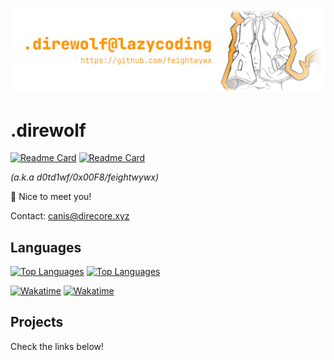 [![head](https://github.com/feightwywx/feightwywx/blob/1b836fbf49685a51e49a44aca2f91412a7ad43cc/91006224_p0_gh.jpg)](https://github.com/feightwywx/)

# .direwolf

[![Readme Card](https://github-readme-stats.vercel.app/api?username=feightwywx&show_icons=true&title_color=ff9b19&icon_color=ff9b19&theme=light&rank_icon=github)](https://github.com/anuraghazra/github-readme-stats#gh-light-mode-only)
[![Readme Card](https://github-readme-stats.vercel.app/api?username=feightwywx&show_icons=true&title_color=ff9b19&icon_color=ff9b19&border_color=453227&theme=dark&rank_icon=github)](https://github.com/anuraghazra/github-readme-stats#gh-dark-mode-only)

*(a.k.a d0td1wf/0x00F8/feightwywx)*

🐺 Nice to meet you!

Contact: [canis@direcore.xyz](mailto:canis@direcore.xyz)

## Languages

[![Top Languages](https://github-readme-stats.vercel.app/api/top-langs/?username=feightwywx&exclude_repo=aspnet-exp&hide=visual%20basic&layout=compact&title_color=241e1b&theme=light)](https://github.com/anuraghazra/github-readme-stats#gh-light-mode-only)
[![Top Languages](https://github-readme-stats.vercel.app/api/top-langs/?username=feightwywx&exclude_repo=aspnet-exp&hide=visual%20basic&layout=compact&title_color=ff9b19&border_color=453227&theme=dark)](https://github.com/anuraghazra/github-readme-stats#gh-dark-mode-only)

[![Wakatime](https://github-readme-stats.vercel.app/api/wakatime?username=feightwywx&layout=compact&title_color=241e1b&theme=light)](https://wakatime.com/@feightwywx#gh-light-mode-only)
[![Wakatime](https://github-readme-stats.vercel.app/api/wakatime?username=feightwywx&layout=compact&title_color=ff9b19&border_color=453227&theme=dark)](https://wakatime.com/@feightwywx#gh-dark-mode-only)

## Projects

Check the links below!
